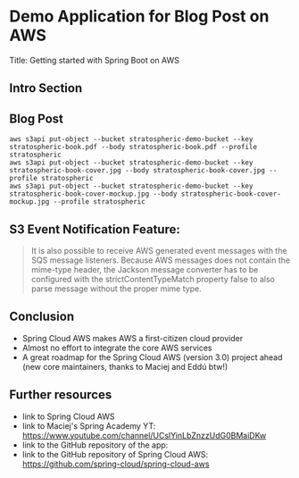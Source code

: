 # Demo Application for Blog Post on AWS

Title: Getting started with Spring Boot on AWS

## Intro Section


## Blog Post

```
aws s3api put-object --bucket stratospheric-demo-bucket --key stratospheric-book.pdf --body stratospheric-book.pdf --profile stratospheric
aws s3api put-object --bucket stratospheric-demo-bucket --key stratospheric-book-cover.jpg --body stratospheric-book-cover.jpg --profile stratospheric
aws s3api put-object --bucket stratospheric-demo-bucket --key stratospheric-book-cover-mockup.jpg --body stratospheric-book-cover-mockup.jpg --profile stratospheric
```


## S3 Event Notification Feature:

> It is also possible to receive AWS generated event messages with the SQS message listeners. Because AWS messages does not contain the mime-type header, the Jackson message converter has to be configured with the strictContentTypeMatch property false to also parse message without the proper mime type.

## Conclusion

- Spring Cloud AWS makes AWS a first-citizen cloud provider
- Almost no effort to integrate the core AWS services
- A great roadmap for the Spring Cloud AWS (version 3.0) project ahead (new core maintainers, thanks to Maciej and Eddú btw!)

## Further resources

- link to Spring Cloud AWS
- link to Maciej's Spring Academy YT: https://www.youtube.com/channel/UCslYinLbZnzzUdG0BMaiDKw
- link to the GitHub repository of the app:
- link to the GitHub repository of Spring Cloud AWS: https://github.com/spring-cloud/spring-cloud-aws